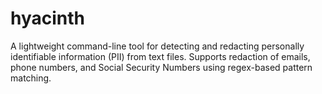 # hyacinth
A lightweight command-line tool for detecting and redacting personally identifiable information (PII) from text files. Supports redaction of emails, phone numbers, and Social Security Numbers using regex-based pattern matching.
